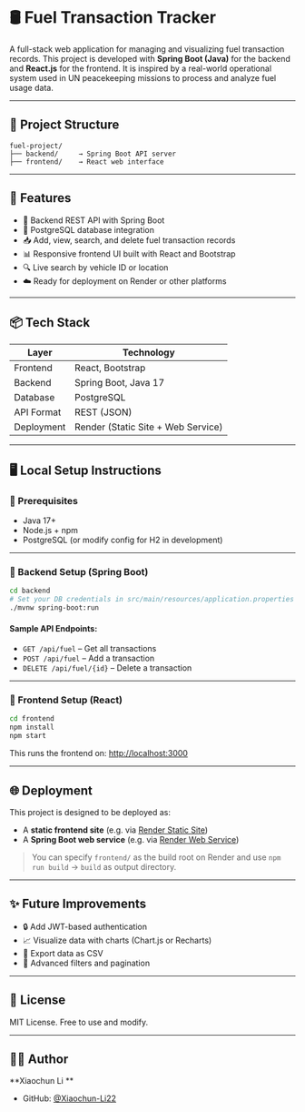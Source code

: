 # 🛢 Fuel Transaction Tracker

A full-stack web application for managing and visualizing fuel transaction records. This project is developed with **Spring Boot (Java)** for the backend and **React.js** for the frontend. It is inspired by a real-world operational system used in UN peacekeeping missions to process and analyze fuel usage data.

---

## 🔧 Project Structure

```
fuel-project/
├── backend/     → Spring Boot API server
├── frontend/    → React web interface
```

---

## 🚀 Features

- 🔐 Backend REST API with Spring Boot
- 📄 PostgreSQL database integration
- 📥 Add, view, search, and delete fuel transaction records
- 📊 Responsive frontend UI built with React and Bootstrap
- 🔍 Live search by vehicle ID or location
- ☁️ Ready for deployment on Render or other platforms

---

## 📦 Tech Stack

| Layer      | Technology      |
|------------|-----------------|
| Frontend   | React, Bootstrap |
| Backend    | Spring Boot, Java 17 |
| Database   | PostgreSQL |
| API Format | REST (JSON) |
| Deployment | Render (Static Site + Web Service) |

---

## 🖥️ Local Setup Instructions

### 🔹 Prerequisites

- Java 17+
- Node.js + npm
- PostgreSQL (or modify config for H2 in development)

---

### 🔹 Backend Setup (Spring Boot)

```bash
cd backend
# Set your DB credentials in src/main/resources/application.properties
./mvnw spring-boot:run
```

#### Sample API Endpoints:

- `GET /api/fuel` – Get all transactions
- `POST /api/fuel` – Add a transaction
- `DELETE /api/fuel/{id}` – Delete a transaction

---

### 🔹 Frontend Setup (React)

```bash
cd frontend
npm install
npm start
```

This runs the frontend on: [http://localhost:3000](http://localhost:3000)

---

## 🌐 Deployment

This project is designed to be deployed as:

- A **static frontend site** (e.g. via [Render Static Site](https://render.com/docs/static-sites))
- A **Spring Boot web service** (e.g. via [Render Web Service](https://render.com/docs/deploy-java))

> You can specify `frontend/` as the build root on Render and use `npm run build` → `build` as output directory.

---

## ✨ Future Improvements

- 🔒 Add JWT-based authentication
- 📈 Visualize data with charts (Chart.js or Recharts)
- 📁 Export data as CSV
- 🔎 Advanced filters and pagination

---

## 📄 License

MIT License. Free to use and modify.

---

## 🙋‍♀️ Author

**Xiaochun Li **  
- GitHub: [@Xiaochun-Li22](https://github.com/Xiaochun-Li22)
